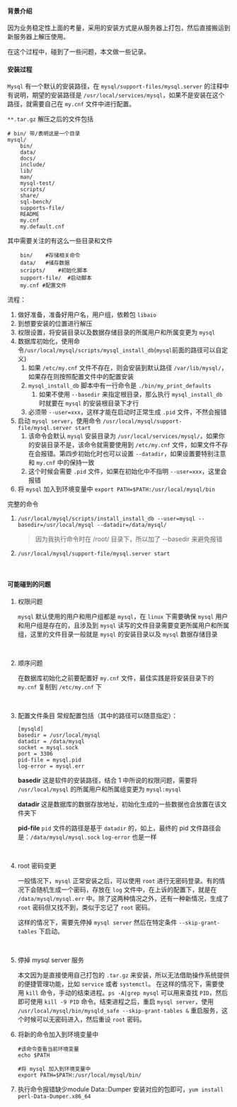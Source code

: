 #### 背景介绍

因为业务稳定性上面的考量，采用的安装方式是从服务器上打包，然后直接搬运到新服务器上解压使用。

在这个过程中，碰到了一些问题，本文做一些记录。
<br>

#### 安装过程

`Mysql` 有一个默认的安装路径，在 `mysql/support-files/mysql.server` 的注释中有说明，期望的安装路径是 `/usr/local/services/mysql`，如果不是安装在这个路径，就需要自己在 `my.cnf` 文件中进行配置。

`**.tar.gz` 解压之后的文件包括
```
# bin/ 带/表明这是一个目录
mysql/
    bin/
    data/
    docs/
    include/
    lib/
    man/
    mysql-test/
    scripts/
    share/
    sql-bench/
    supports-file/
    README
    my.cnf
    my.default.cnf
```
其中需要关注的有这么一些目录和文件
```
    bin/    #存储相关命令
    data/   #储存数据
    scripts/    #初始化脚本
    support-file/  #启动脚本
    my.cnf #配置文件
```

流程：
1. 做好准备，准备好用户名，用户组，依赖包 `libaio`
2. 到想要安装的位置进行解压
3. 权限设置，将安装目录以及数据存储目录的所属用户和所属变更为 `mysql`
4. 数据库初始化，使用命令`/usr/local/mysql/scripts/mysql_install_db`(`mysql`前面的路径可以自定义)
    1. 如果 `/etc/my.cnf` 文件不存在，则会安装到默认路径 `/var/lib/mysql/`，如果存在则按照配置文件中的配置安装
    2. `mysql_install_db` 脚本中有一行命令是 `./bin/my_print_defaults`
        1.  如果不使用 `--basedir` 来指定根目录，那么执行 `mysql_install_db` 时就要在 `mysql` 的安装根目录下才行
    3. 必须带 `--user=xxx`，这样才能在启动时正常生成 `.pid` 文件，不然会报错
5. 启动 `mysql server`，使用命令 `/usr/local/mysql/support-file/mysql.server start`
    1. 该命令会默认 `mysql` 安装目录为 `/usr/local/services/mysql/`，如果你的安装目录不是，该命令就需要使用到 `/etc/my.cnf` 文件，如果文件不存在会报错。第四步初始化时也可以设置 `--datadir`，如果设置要特别注意和 `my.cnf` 中的保持一致
    2. 这个时候会需要 `.pid` 文件，如果在初始化中不指明 `--user=xxx`，这里会报错
6. 将 `mysql` 加入到环境变量中
`export PATH=$PATH:/usr/local/mysql/bin`

完整的命令
1. `/usr/local/mysql/scripts/install_install_db --user=mysql --basedir=/usr/local/mysql --datadir=/data/mysql/`
    >因为我执行命令时在 /root/ 目录下，所以加了 --basedir 来避免报错
2. `/usr/local/mysql/support-file/mysql.server start`
<br>

#### 可能碰到的问题

1. 权限问题

    `mysql` 默认使用的用户和用户组都是 `mysql`，在 `linux` 下需要确保 `mysql` 用户和用户组是存在的，且涉及到 `mysql` 读写的文件目录需要变更所属用户和所属组，这里的文件目录一般就是 `mysql` 的安装目录以及 `mysql` 数据存储目录
<br>

2. 顺序问题

    在数据库初始化之前要配置好 `my.cnf` 文件，最佳实践是将安装目录下的 `my.cnf` 复制到 `/etc/my.cnf` 下
<br>

3. 配置文件条目
常规配置包括（其中的路径可以随意指定）：
    ```
    [mysqld]
    basedir = /usr/local/mysql
    datadir = /data/mysql
    socket = mysql.sock
    port = 3306
    pid-file = mysql.pid
    log-error = mysql.err
    ```

    **basedir**
    这是软件的安装路径，结合 1 中所说的权限问题，需要将 `/usr/local/mysql` 的所属用户和所属组变更为 `mysql:mysql`

    **datadir**
    这是数据库的数据存放地址，初始化生成的一些数据也会放置在该文件夹下

    **pid-file**
    `pid` 文件的路径是基于 `datadir` 的，如上，最终的 pid 文件路径会是：`/data/mysql/mysql.sock`
    `log-error` 也是一样
<br>

4. root 密码变更

    一般情况下，`mysql` 正常安装之后，可以使用 `root` 进行无密码登录。有的情况下会随机生成一个密码，存放在 `log` 文件中，在上诉的配置下，就是在 `/data/mysql/mysql.err` 中。除了这两种情况之外，还有一种新情况，生成了 `root` 密码但又找不到，类似于忘记了 `root` 密码。

    这样的情况下，需要先停掉 `mysql server` 然后在特定条件 `--skip-grant-tables` 下启动。
<br>

5. 停掉 mysql server 服务

    本文因为是直接使用自己打包的 `.tar.gz` 来安装，所以无法借助操作系统提供的便捷管理功能，比如 `service` 或者 `systemctl`。
    在这样的情况下，需要使用 `kill` 命令，手动的结束进程。`ps -A|grep mysql` 可以用来查找 `PID`，然后即可使用 `kill -9 PID` 命令。结束进程之后，重启 `mysql server`，使用 `/usr/local/mysql/bin/mysqld_safe --skip-grant-tables &` 重启服务，这个时候可以无密码进入，然后重设 `root` 密码。

6. 将新的命令加入到环境变量中
    ```
    #该命令查看当前环境变量
    echo $PATH

    #将 mysql 加入到环境变量中
    export PATH=$PATH:/usr/local/mysql/bin/
    ```

7. 执行命令报错缺少module Data::Dumper
    安装对应的包即可，`yum install perl-Data-Dumper.x86_64`